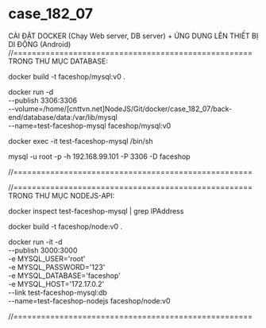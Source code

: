 # case_182_07

CÀI ĐẶT DOCKER (Chạy Web server, DB server) + ỨNG DỤNG LÊN THIẾT BỊ DI ĐỘNG (Android)
//====================================================
TRONG THƯ MỤC DATABASE:


docker build -t faceshop/mysql:v0 .

docker run  -d \
--publish 3306:3306 \
--volume=/home/[cnttvn.net]NodeJS/Git/docker/case_182_07/back-end/database/data:/var/lib/mysql \
--name=test-faceshop-mysql faceshop/mysql:v0

docker exec -it test-faceshop-mysql /bin/sh

mysql -u root -p -h 192.168.99.101 -P 3306 -D faceshop

//====================================================



//====================================================
TRONG THƯ MỤC NODEJS-API:

docker inspect test-faceshop-mysql | grep IPAddress

docker build -t faceshop/node:v0 .

docker run -it -d \
--publish 3000:3000 \
-e MYSQL_USER='root' \
-e MYSQL_PASSWORD='123' \
-e MYSQL_DATABASE='faceshop' \
-e MYSQL_HOST='172.17.0.2' \
--link test-faceshop-mysql:db \
--name=test-faceshop-nodejs faceshop/node:v0

//====================================================
